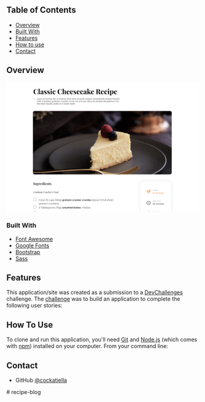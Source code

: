 



## Table of Contents

- [Overview](#overview)
- [Built With](#built-with)
- [Features](#features)
- [How to use](#how-to-use)
- [Contact](#contact)




## Overview

![screenshot]( ./picture-preview.png)


### Built With



- [Font Awesome](https://fontawesome.com/)
- [Google Fonts](https://fonts.google.com/)
- [Bootstrap](https://getbootstrap.com/)
- [Sass](https://sass-lang.com/)

## Features


This application/site was created as a submission to a [DevChallenges](https://devchallenges.io/challenges) challenge. The [challenge](https://devchallenges.io/challenges/TtUjDt19eIHxNQ4n5jps) was to build an application to complete the following user stories:



## How To Use

To clone and run this application, you'll need [Git](https://git-scm.com) and [Node.js](https://nodejs.org/en/download/) (which comes with [npm](http://npmjs.com)) installed on your computer. From your command line:


## Contact

- GitHub [@cockatiella](https://github.com/cockatiella)

#   r e c i p e - b l o g 
 
 
